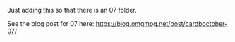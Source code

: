 Just adding this so that there is an 07 folder.

See the blog post for 07 here: https://blog.omgmog.net/post/cardboctober-07/
